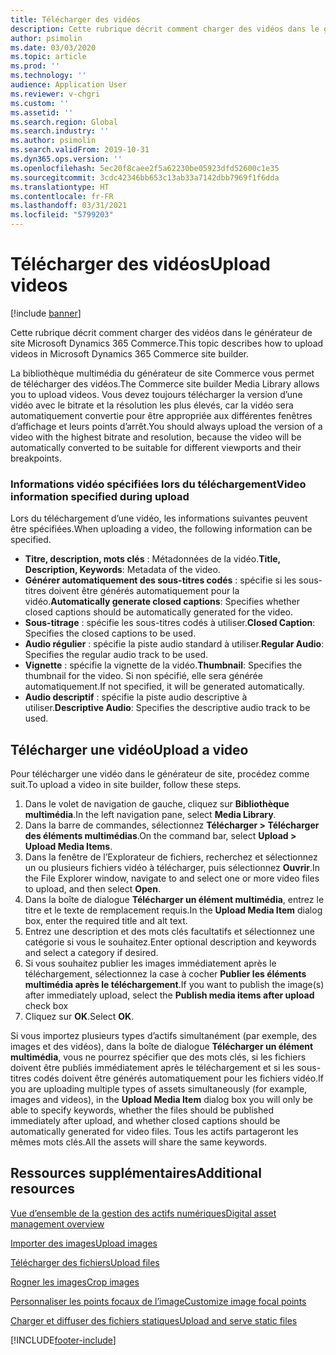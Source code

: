 ```yaml
---
title: Télécharger des vidéos
description: Cette rubrique décrit comment charger des vidéos dans le générateur de site Microsoft Dynamics 365 Commerce.
author: psimolin
ms.date: 03/03/2020
ms.topic: article
ms.prod: ''
ms.technology: ''
audience: Application User
ms.reviewer: v-chgri
ms.custom: ''
ms.assetid: ''
ms.search.region: Global
ms.search.industry: ''
ms.author: psimolin
ms.search.validFrom: 2019-10-31
ms.dyn365.ops.version: ''
ms.openlocfilehash: 5ec20f8caee2f5a62230be05923dfd52600c1e35
ms.sourcegitcommit: 3cdc42346bb653c13ab33a7142dbb7969f1f6dda
ms.translationtype: HT
ms.contentlocale: fr-FR
ms.lasthandoff: 03/31/2021
ms.locfileid: "5799203"
---
```

# <a name="upload-videos"></a><span data-ttu-id="fff9c-103">Télécharger des vidéos</span><span class="sxs-lookup"><span data-stu-id="fff9c-103">Upload videos</span></span>

[!include [banner](includes/banner.md)]

<span data-ttu-id="fff9c-104">Cette rubrique décrit comment charger des vidéos dans le générateur de site Microsoft Dynamics 365 Commerce.</span><span class="sxs-lookup"><span data-stu-id="fff9c-104">This topic describes how to upload videos in Microsoft Dynamics 365 Commerce site builder.</span></span>

<span data-ttu-id="fff9c-105">La bibliothèque multimédia du générateur de site Commerce vous permet de télécharger des vidéos.</span><span class="sxs-lookup"><span data-stu-id="fff9c-105">The Commerce site builder Media Library allows you to upload videos.</span></span> <span data-ttu-id="fff9c-106">Vous devez toujours télécharger la version d’une vidéo avec le bitrate et la résolution les plus élevés, car la vidéo sera automatiquement convertie pour être appropriée aux différentes fenêtres d’affichage et leurs points d’arrêt.</span><span class="sxs-lookup"><span data-stu-id="fff9c-106">You should always upload the version of a video with the highest bitrate and resolution, because the video will be automatically converted to be suitable for different viewports and their breakpoints.</span></span>

### <a name="video-information-specified-during-upload"></a><span data-ttu-id="fff9c-107">Informations vidéo spécifiées lors du téléchargement</span><span class="sxs-lookup"><span data-stu-id="fff9c-107">Video information specified during upload</span></span>

<span data-ttu-id="fff9c-108">Lors du téléchargement d’une vidéo, les informations suivantes peuvent être spécifiées.</span><span class="sxs-lookup"><span data-stu-id="fff9c-108">When uploading a video, the following information can be specified.</span></span>

- <span data-ttu-id="fff9c-109">**Titre, description, mots clés** : Métadonnées de la vidéo.</span><span class="sxs-lookup"><span data-stu-id="fff9c-109">**Title, Description, Keywords**: Metadata of the video.</span></span>
- <span data-ttu-id="fff9c-110">**Générer automatiquement des sous-titres codés** : spécifie si les sous-titres doivent être générés automatiquement pour la vidéo.</span><span class="sxs-lookup"><span data-stu-id="fff9c-110">**Automatically generate closed captions**: Specifies whether closed captions should be automatically generated for the video.</span></span>
- <span data-ttu-id="fff9c-111">**Sous-titrage** : spécifie les sous-titres codés à utiliser.</span><span class="sxs-lookup"><span data-stu-id="fff9c-111">**Closed Caption**: Specifies the closed captions to be used.</span></span>
- <span data-ttu-id="fff9c-112">**Audio régulier** : spécifie la piste audio standard à utiliser.</span><span class="sxs-lookup"><span data-stu-id="fff9c-112">**Regular Audio**: Specifies the regular audio track to be used.</span></span>
- <span data-ttu-id="fff9c-113">**Vignette** : spécifie la vignette de la vidéo.</span><span class="sxs-lookup"><span data-stu-id="fff9c-113">**Thumbnail**: Specifies the thumbnail for the video.</span></span> <span data-ttu-id="fff9c-114">Si non spécifié, elle sera générée automatiquement.</span><span class="sxs-lookup"><span data-stu-id="fff9c-114">If not specified, it will be generated automatically.</span></span>
- <span data-ttu-id="fff9c-115">**Audio descriptif** : spécifie la piste audio descriptive à utiliser.</span><span class="sxs-lookup"><span data-stu-id="fff9c-115">**Descriptive Audio**: Specifies the descriptive audio track to be used.</span></span>

## <a name="upload-a-video"></a><span data-ttu-id="fff9c-116">Télécharger une vidéo</span><span class="sxs-lookup"><span data-stu-id="fff9c-116">Upload a video</span></span>

<span data-ttu-id="fff9c-117">Pour télécharger une vidéo dans le générateur de site, procédez comme suit.</span><span class="sxs-lookup"><span data-stu-id="fff9c-117">To upload a video in site builder, follow these steps.</span></span>

1. <span data-ttu-id="fff9c-118">Dans le volet de navigation de gauche, cliquez sur **Bibliothèque multimédia**.</span><span class="sxs-lookup"><span data-stu-id="fff9c-118">In the left navigation pane, select **Media Library**.</span></span>
1. <span data-ttu-id="fff9c-119">Dans la barre de commandes, sélectionnez **Télécharger \> Télécharger des éléments multimédias**.</span><span class="sxs-lookup"><span data-stu-id="fff9c-119">On the command bar, select **Upload \> Upload Media Items**.</span></span>
1. <span data-ttu-id="fff9c-120">Dans la fenêtre de l’Explorateur de fichiers, recherchez et sélectionnez un ou plusieurs fichiers vidéo à télécharger, puis sélectionnez **Ouvrir**.</span><span class="sxs-lookup"><span data-stu-id="fff9c-120">In the File Explorer window, navigate to and select one or more video files to upload, and then select **Open**.</span></span>
1. <span data-ttu-id="fff9c-121">Dans la boîte de dialogue **Télécharger un élément multimédia**, entrez le titre et le texte de remplacement requis.</span><span class="sxs-lookup"><span data-stu-id="fff9c-121">In the **Upload Media Item** dialog box, enter the required title and alt text.</span></span>
1. <span data-ttu-id="fff9c-122">Entrez une description et des mots clés facultatifs et sélectionnez une catégorie si vous le souhaitez.</span><span class="sxs-lookup"><span data-stu-id="fff9c-122">Enter optional description and keywords and select a category if desired.</span></span> 
1. <span data-ttu-id="fff9c-123">Si vous souhaitez publier les images immédiatement après le téléchargement, sélectionnez la case à cocher **Publier les éléments multimédia après le téléchargement**.</span><span class="sxs-lookup"><span data-stu-id="fff9c-123">If you want to publish the image(s) after immediately upload, select the **Publish media items after upload** check box</span></span>
1. <span data-ttu-id="fff9c-124">Cliquez sur **OK**.</span><span class="sxs-lookup"><span data-stu-id="fff9c-124">Select **OK**.</span></span>

<span data-ttu-id="fff9c-125">Si vous importez plusieurs types d’actifs simultanément (par exemple, des images et des vidéos), dans la boîte de dialogue **Télécharger un élément multimédia**, vous ne pourrez spécifier que des mots clés, si les fichiers doivent être publiés immédiatement après le téléchargement et si les sous-titres codés doivent être générés automatiquement pour les fichiers vidéo.</span><span class="sxs-lookup"><span data-stu-id="fff9c-125">If you are uploading multiple types of assets simultaneously (for example, images and videos), in the **Upload Media Item** dialog box you will only be able to specify keywords, whether the files should be published immediately after upload, and whether closed captions should be automatically generated for video files.</span></span> <span data-ttu-id="fff9c-126">Tous les actifs partageront les mêmes mots clés.</span><span class="sxs-lookup"><span data-stu-id="fff9c-126">All the assets will share the same keywords.</span></span>

## <a name="additional-resources"></a><span data-ttu-id="fff9c-127">Ressources supplémentaires</span><span class="sxs-lookup"><span data-stu-id="fff9c-127">Additional resources</span></span>

[<span data-ttu-id="fff9c-128">Vue d’ensemble de la gestion des actifs numériques</span><span class="sxs-lookup"><span data-stu-id="fff9c-128">Digital asset management overview</span></span>](dam-overview.md)

[<span data-ttu-id="fff9c-129">Importer des images</span><span class="sxs-lookup"><span data-stu-id="fff9c-129">Upload images</span></span>](dam-upload-images.md)

[<span data-ttu-id="fff9c-130">Télécharger des fichiers</span><span class="sxs-lookup"><span data-stu-id="fff9c-130">Upload files</span></span>](dam-upload-files.md)

[<span data-ttu-id="fff9c-131">Rogner les images</span><span class="sxs-lookup"><span data-stu-id="fff9c-131">Crop images</span></span>](dam-crop-images.md)

[<span data-ttu-id="fff9c-132">Personnaliser les points focaux de l’image</span><span class="sxs-lookup"><span data-stu-id="fff9c-132">Customize image focal points</span></span>](dam-custom-focal-point.md)

[<span data-ttu-id="fff9c-133">Charger et diffuser des fichiers statiques</span><span class="sxs-lookup"><span data-stu-id="fff9c-133">Upload and serve static files</span></span>](upload-serve-static-files.md)


[!INCLUDE[footer-include](../includes/footer-banner.md)]
